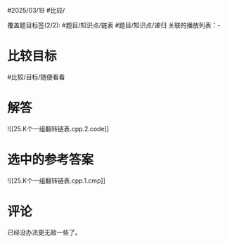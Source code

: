 #2025/03/19 #比较/

覆盖题目标签(2/2):   #题目/知识点/链表 #题目/知识点/递归
关联的播放列表：-

# 比较目标

#比较/目标/随便看看 

# 解答

![[25.K个一组翻转链表.cpp.2.code]]

# 选中的参考答案

![[25.K个一组翻转链表.cpp.1.cmp]]

# 评论

已经没办法更无敌一些了。